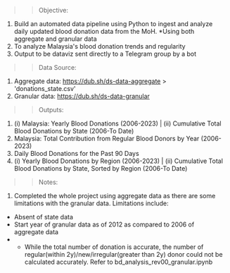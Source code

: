 >> Objective:
1) Build an automated data pipeline using Python to ingest and analyze daily updated blood donation data from the MoH. *Using both aggregate and granular data
2) To analyze Malaysia's blood donation trends and regularity
3) Output to be dataviz sent directly to a Telegram group by a bot

>> Data Source:
1) Aggregate data: https://dub.sh/ds-data-aggregate > 'donations_state.csv'
2) Granular data: https://dub.sh/ds-data-granular

>> Outputs:
1) (i) Malaysia: Yearly Blood Donations (2006-2023) | (ii) Cumulative Total Blood Donations by State (2006-To Date)
2) Malaysia: Total Contribution from Regular Blood Donors by Year (2006-2023)
3) Daily Blood Donations for the Past 90 Days
4) (i) Yearly Blood Donations by Region (2006-2023) | (ii) Cumulative Total Blood Donations by State, Sorted by Region (2006-To Date)

>> Notes:
1) Completed the whole project using aggregate data as there are some limitations with the granular data. Limitations include:
- Absent of state data
- Start year of granular data as of 2012 as compared to 2006 of aggregate data
- - While the total number of donation is accurate, the number of regular(within 2y)/new/irregular(greater than 2y) donor could not be calculated accurately. Refer to bd_analysis_rev00_granular.ipynb
